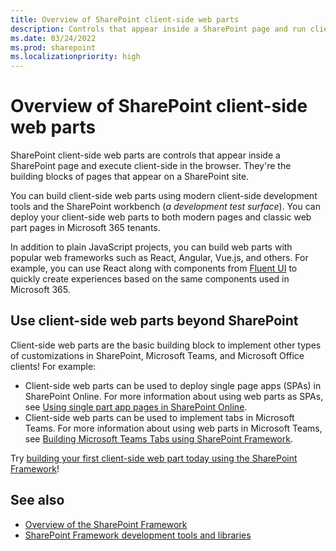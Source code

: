 ```yaml
---
title: Overview of SharePoint client-side web parts
description: Controls that appear inside a SharePoint page and run client-side browser; the building blocks of pages that appear on a SharePoint site.
ms.date: 03/24/2022
ms.prod: sharepoint
ms.localizationpriority: high
---
```


# Overview of SharePoint client-side web parts

SharePoint client-side web parts are controls that appear inside a SharePoint page and execute client-side in the browser. They're the building blocks of pages that appear on a SharePoint site.

You can build client-side web parts using modern client-side development tools and the SharePoint workbench (*a development test surface*). You can deploy your client-side web parts to both modern pages and classic web part pages in Microsoft 365 tenants.

In addition to plain JavaScript projects, you can build web parts with popular web frameworks such as React, Angular, Vue.js, and others. For example, you can use React along with components from [Fluent UI](https://developer.microsoft.com/fluentui#/) to quickly create experiences based on the same components used in Microsoft 365.

## Use client-side web parts beyond SharePoint

Client-side web parts are the basic building block to implement other types of customizations in SharePoint, Microsoft Teams, and Microsoft Office clients! For example:

- Client-side web parts can be used to deploy single page apps (SPAs) in SharePoint Online. For more information about using web parts as SPAs, see [Using single part app pages in SharePoint Online](single-part-app-pages.md).
- Client-side web parts can be used to implement tabs in Microsoft Teams. For more information about using web parts in Microsoft Teams, see [Building Microsoft Teams Tabs using SharePoint Framework](../integrate-with-teams-introduction.md).


Try [building your first client-side web part today using the SharePoint Framework](get-started/build-a-hello-world-web-part.md)!

## See also

- [Overview of the SharePoint Framework](../sharepoint-framework-overview.md)
- [SharePoint Framework development tools and libraries](../tools-and-libraries.md)
